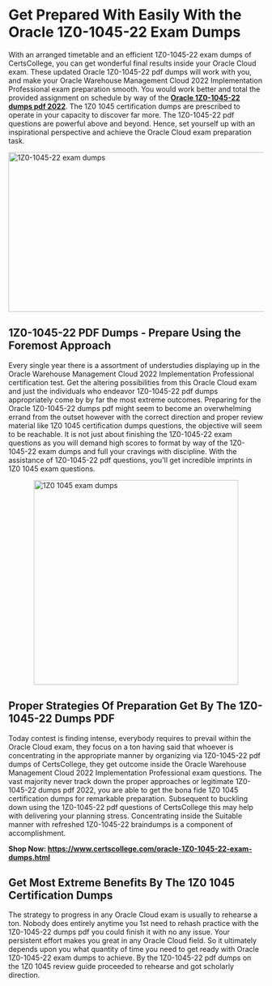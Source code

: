 <h1><strong>Get Prepared With Easily With the Oracle 1Z0-1045-22 Exam Dumps&nbsp;</strong></h1>
<p><span style="font-weight: 400;">With an arranged timetable and an efficient  1Z0-1045-22 exam dumps of CertsCollege, you can get wonderful final results inside your Oracle Cloud exam. These updated Oracle 1Z0-1045-22 pdf dumps will work with you, and make your Oracle Warehouse Management Cloud 2022 Implementation Professional exam preparation smooth. You would work better and total the provided assignment on schedule by way of the <strong><a href="https://www.certscollege.com/oracle-1Z0-1045-22-exam-dumps.html">Oracle 1Z0-1045-22 dumps pdf 2022</a></strong>. The 1Z0 1045 certification dumps are prescribed to operate in your capacity to discover far more. The  1Z0-1045-22 pdf questions are powerful above and beyond. Hence, set yourself up with an inspirational perspective and achieve the Oracle Cloud exam preparation task.&nbsp;</span></p>
<p><span style="font-weight: 400;"><img style="display: block; margin-left: auto; margin-right: auto;" src="https://i.ibb.co/CPDK3ps/Yellow-and-Blue-Initiative-Blog-Banner.png" alt="1Z0-1045-22 exam dumps" width="559" height="315" /></span></p>
<h2><strong>1Z0-1045-22 PDF Dumps - Prepare Using the Foremost Approach</strong></h2>
<p><span style="font-weight: 400;">Every single year there is a assortment of understudies displaying up in the Oracle Warehouse Management Cloud 2022 Implementation Professional certification test. Get the altering possibilities from this Oracle Cloud exam and just the individuals who endeavor 1Z0-1045-22 pdf dumps appropriately come by by far the most extreme outcomes. Preparing for the Oracle 1Z0-1045-22 dumps pdf might seem to become an overwhelming errand from the outset however with the correct direction and proper review material like 1Z0 1045 certification dumps questions, the objective will seem to be reachable. It is not just about finishing the 1Z0-1045-22 exam questions as you will demand high scores to format by way of the 1Z0-1045-22 exam dumps and full your cravings with discipline. With the assistance of 1Z0-1045-22 pdf questions, you'll get incredible imprints in 1Z0 1045 exam questions.</span></p>
<p><span style="font-weight: 400;"><a href="https://tinyurl.com/4d6anbz5"><img style="display: block; margin-left: auto; margin-right: auto;" src="https://i.ibb.co/9tMrhdY/Teacher-Appreciation-Invitation.png" alt="1Z0 1045 exam dumps " width="404" height="404" /></a></span></p>
<h2><strong>Proper Strategies Of Preparation Get By The 1Z0-1045-22 Dumps PDF</strong></h2>
<p><span style="font-weight: 400;">Today contest is finding intense, everybody requires to prevail within the Oracle Cloud exam, they focus on a ton having said that whoever is concentrating in the appropriate manner by organizing via 1Z0-1045-22 pdf dumps of CertsCollege, they get outcome inside the Oracle Warehouse Management Cloud 2022 Implementation Professional exam questions. The vast majority never track down the proper approaches or legitimate 1Z0-1045-22 dumps pdf 2022, you are able to get the bona fide 1Z0 1045 certification dumps for remarkable preparation. Subsequent to buckling down using the  1Z0-1045-22 pdf questions of CertsCollege this may help with delivering your planning stress. Concentrating inside the Suitable manner with refreshed 1Z0-1045-22 braindumps is a component of accomplishment.</span></p>
<p><span style="font-weight: 400;"><strong>Shop Now: <a href="https://www.certscollege.com/oracle-1Z0-1045-22-exam-dumps.html">https://www.certscollege.com/oracle-1Z0-1045-22-exam-dumps.html</a></strong></span></p>
<h2><strong>Get Most Extreme Benefits By The 1Z0 1045 Certification Dumps</strong></h2>
<p><span style="font-weight: 400;">The strategy to progress in any Oracle Cloud exam is usually to rehearse a ton. Nobody does entirely anytime you 1st need to rehash practice with the 1Z0-1045-22 dumps pdf you could finish it with no any issue. Your persistent effort makes you great in any Oracle Cloud field. So it ultimately depends upon you what quantity of time you need to get ready with Oracle 1Z0-1045-22 exam dumps to achieve. By the 1Z0-1045-22 pdf dumps on the 1Z0 1045 review guide proceeded to rehearse and got scholarly direction.</span></p>
